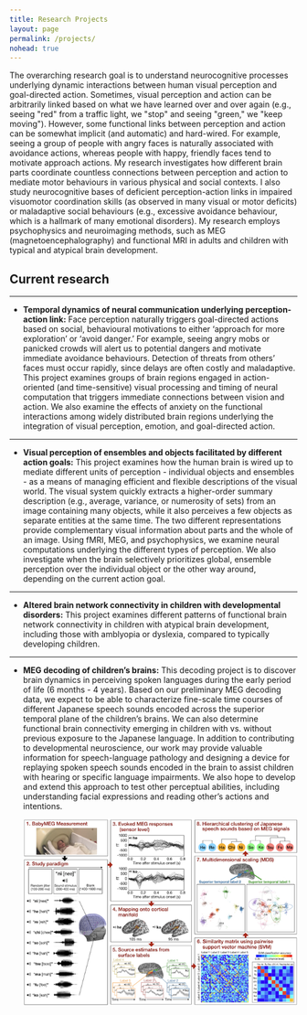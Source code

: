 ```yaml
---
title: Research Projects
layout: page
permalink: /projects/
nohead: true
---
```


The overarching research goal is to understand neurocognitive processes underlying dynamic interactions between human visual perception and goal-directed action. Sometimes, visual perception and action can be arbitrarily linked based on what we have learned over and over again (e.g., seeing "red" from a traffic light, we "stop" and seeing "green," we "keep moving"). However, some functional links between perception and action can be somewhat implicit (and automatic) and hard-wired. For example, seeing a group of people with angry faces is naturally associated with avoidance actions, whereas people with happy, friendly faces tend to motivate approach actions. My research investigates how different brain parts coordinate countless connections between perception and action to mediate motor behaviours in various physical and social contexts. I also study neurocognitive bases of deficient perception-action links in impaired visuomotor coordination skills (as observed in many visual or motor deficits) or maladaptive social behaviours (e.g., excessive avoidance behaviour, which is a hallmark of many emotional disorders). My research employs psychophysics and neuroimaging methods, such as MEG (magnetoencephalography) and functional MRI in adults and children with typical and atypical brain development.

## Current research 

------
* **Temporal dynamics of neural communication underlying perception-action link:** Face perception naturally triggers goal-directed actions based on social, behavioural motivations to either ‘approach for more exploration’ or ‘avoid danger.’ For example, seeing angry mobs or panicked crowds will alert us to potential dangers and motivate immediate avoidance behaviours. Detection of threats from others’ faces must occur rapidly, since delays are often costly and maladaptive. This project examines groups of brain regions engaged in action-oriented (and time-sensitive) visual processing and timing of neural computation that triggers immediate connections between vision and action. We also examine the effects of anxiety on the functional interactions among widely distributed brain regions underlying the integration of visual perception, emotion, and goal-directed action.<br/>

------
* **Visual perception of ensembles and objects facilitated by different action goals:** This project examines how the human brain is wired up to mediate different units of perception - individual objects and ensembles - as a means of managing efficient and flexible descriptions of the visual world. The visual system quickly extracts a higher-order summary description (e.g., average, variance, or numerosity of sets) from an image containing many objects, while it also perceives a few objects as separate entities at the same time. The two different representations provide complementary visual information about parts and the whole of an image. Using fMRI, MEG, and psychophysics, we examine neural computations underlying the different types of perception. We also investigate when the brain selectively prioritizes global, ensemble perception over the individual object or the other way around, depending on the current action goal.<br/>

------
* **Altered brain network connectivity in children with developmental disorders:** This project examines different patterns of functional brain network connectivity in children with atypical brain development, including those with amblyopia or dyslexia, compared to typically developing children.

------
* **MEG decoding of children’s brains:** This decoding project is to discover brain dynamics in perceiving spoken languages during the early period of life (6 months - 4 years). Based on our preliminary MEG decoding data, we expect to be able to characterize fine-scale time courses of different Japanese speech sounds encoded across the superior temporal plane of the children’s brains. We can also determine functional brain connectivity emerging in children with vs. without previous exposure to the Japanese language. In addition to contributing to developmental neuroscience, our work may provide valuable information for speech-language pathology and designing a device for replaying spoken speech sounds encoded in the brain to assist children with hearing or specific language impairments. We also hope to develop and extend this approach to test other perceptual abilities, including understanding facial expressions and reading other’s actions and intentions.<br/>
 
  ![Fig1](/images/R21Fig.png)<br/>
